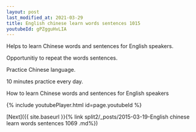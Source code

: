 ```yaml
---
layout: post
last_modified_at: 2021-03-29
title: English chinese learn words sentences 1015 
youtubeId: gPZgguHvLIA
---
```

 
 
Helps to learn Chinese words and sentences for English speakers.

Opportunitiy to repeat the words sentences. 

Practice Chinese language. 
 
10 minutes practice every day. 
 
How to learn Chinese words and sentences for English speakers 
 
{% include youtubePlayer.html id=page.youtubeId %}
 
 
[Next]({{ site.baseurl }}{% link  split2/_posts/2015-03-19-English chinese learn words sentences 1069 .md%})
 
